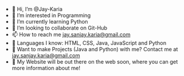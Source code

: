 - 👋 Hi, I’m @Jay-Karia
- 👀 I’m interested in Programming
- 🌱 I’m currently learning Python
- 💞️ I’m looking to collaborate on Git-Hub
- 📫 How to reach me jay.sanjay.karia@gmail.com
- 🎃 Languages I know: HTML, CSS, Java, JavaScript and Python 
- 👀 Want to make Projects (Java and Python) with me? Contact me at jay.sanjay.karia@gmail.com
- 🌱 My Website will be out there on the web soon, where you can get more information about me!
<!---
Jay-Karia/Jay-Karia is a ✨ special ✨ repository because its `README.md` (this file) appears on your GitHub profile.
You can click the Preview link to take a look at your changes.
--->
